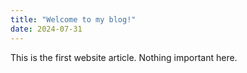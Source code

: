```yaml
---
title: "Welcome to my blog!"
date: 2024-07-31
---
```

This is the first website article.
Nothing important here.
